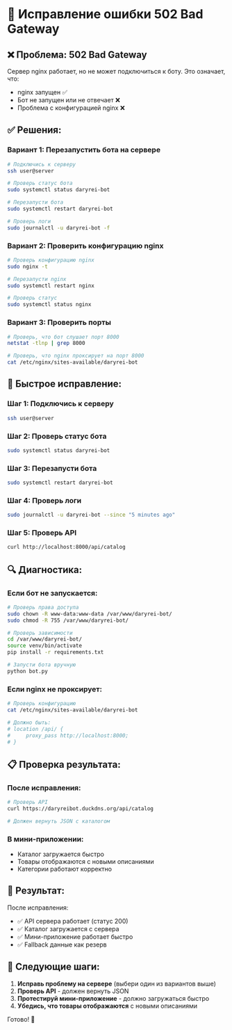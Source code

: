 # 🔧 Исправление ошибки 502 Bad Gateway

## ❌ Проблема: 502 Bad Gateway

Сервер nginx работает, но не может подключиться к боту. Это означает, что:
- nginx запущен ✅
- Бот не запущен или не отвечает ❌
- Проблема с конфигурацией nginx ❌

## ✅ Решения:

### **Вариант 1: Перезапустить бота на сервере**
```bash
# Подключись к серверу
ssh user@server

# Проверь статус бота
sudo systemctl status daryrei-bot

# Перезапусти бота
sudo systemctl restart daryrei-bot

# Проверь логи
sudo journalctl -u daryrei-bot -f
```

### **Вариант 2: Проверить конфигурацию nginx**
```bash
# Проверь конфигурацию nginx
sudo nginx -t

# Перезапусти nginx
sudo systemctl restart nginx

# Проверь статус
sudo systemctl status nginx
```

### **Вариант 3: Проверить порты**
```bash
# Проверь, что бот слушает порт 8000
netstat -tlnp | grep 8000

# Проверь, что nginx проксирует на порт 8000
cat /etc/nginx/sites-available/daryrei-bot
```

## 🚀 Быстрое исправление:

### **Шаг 1: Подключись к серверу**
```bash
ssh user@server
```

### **Шаг 2: Проверь статус бота**
```bash
sudo systemctl status daryrei-bot
```

### **Шаг 3: Перезапусти бота**
```bash
sudo systemctl restart daryrei-bot
```

### **Шаг 4: Проверь логи**
```bash
sudo journalctl -u daryrei-bot --since "5 minutes ago"
```

### **Шаг 5: Проверь API**
```bash
curl http://localhost:8000/api/catalog
```

## 🔍 Диагностика:

### **Если бот не запускается:**
```bash
# Проверь права доступа
sudo chown -R www-data:www-data /var/www/daryrei-bot/
sudo chmod -R 755 /var/www/daryrei-bot/

# Проверь зависимости
cd /var/www/daryrei-bot/
source venv/bin/activate
pip install -r requirements.txt

# Запусти бота вручную
python bot.py
```

### **Если nginx не проксирует:**
```bash
# Проверь конфигурацию
cat /etc/nginx/sites-available/daryrei-bot

# Должно быть:
# location /api/ {
#     proxy_pass http://localhost:8000;
# }
```

## 📋 Проверка результата:

### **После исправления:**
```bash
# Проверь API
curl https://daryreibot.duckdns.org/api/catalog

# Должен вернуть JSON с каталогом
```

### **В мини-приложении:**
- Каталог загружается быстро
- Товары отображаются с новыми описаниями
- Категории работают корректно

## 🎯 Результат:

После исправления:
- ✅ API сервера работает (статус 200)
- ✅ Каталог загружается с сервера
- ✅ Мини-приложение работает быстро
- ✅ Fallback данные как резерв

## 🚀 Следующие шаги:

1. **Исправь проблему на сервере** (выбери один из вариантов выше)
2. **Проверь API** - должен вернуть JSON
3. **Протестируй мини-приложение** - должно загружаться быстро
4. **Убедись, что товары отображаются** с новыми описаниями

Готово! 🎉

